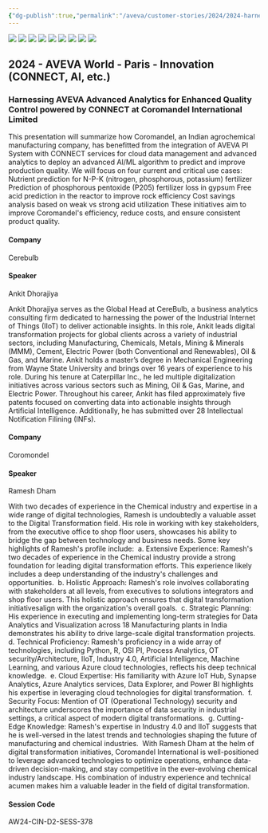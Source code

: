 ```yaml
---
{"dg-publish":true,"permalink":"/aveva/customer-stories/2024/2024-harnessing-aveva-advanced-analytics-for-enhanced-quality-control-powered-by-connect-at-coromandel-international-limited/"}
---
```



![](https://i.imgur.com/gajC9yi.png)
![](https://i.imgur.com/Dgc85rk.png)
![](https://i.imgur.com/DetJg91.png)
![](https://i.imgur.com/rSvZMnu.png)
![](https://i.imgur.com/HtRT86C.png)
![](https://i.imgur.com/oB11ejc.png)
![](https://i.imgur.com/4RoOO7u.png)
![](https://i.imgur.com/gMIm8EN.png)
![](https://i.imgur.com/jMNUdlv.png)



## 2024 - AVEVA World - Paris - Innovation (CONNECT, AI, etc.)

### Harnessing AVEVA Advanced Analytics for Enhanced Quality Control powered by CONNECT at Coromandel International Limited

This presentation will summarize how Coromandel, an Indian agrochemical manufacturing company, has benefitted from the integration of AVEVA PI System with CONNECT services for cloud data management and advanced analytics to deploy an advanced AI/ML algorithm to predict and improve production quality. We will focus on four current and critical use cases: Nutrient prediction for N-P-K (nitrogen, phosphorous, potassium) fertilizer Prediction of phosphorous pentoxide (P205) fertilizer loss in gypsum Free acid prediction in the reactor to improve rock efficiency Cost savings analysis based on weak vs strong acid utilization These initiatives aim to improve Coromandel's efficiency, reduce costs, and ensure consistent product quality. 

#### Company

Cerebulb

#### Speaker

Ankit Dhorajiya

Ankit Dhorajiya serves as the Global Head at CereBulb, a business analytics consulting firm dedicated to harnessing the power of the Industrial Internet of Things (IIoT) to deliver actionable insights. In this role, Ankit leads digital transformation projects for global clients across a variety of industrial sectors, including Manufacturing, Chemicals, Metals, Mining & Minerals (MMM), Cement, Electric Power (both Conventional and Renewables), Oil & Gas, and Marine. Ankit holds a master’s degree in Mechanical Engineering from Wayne State University and brings over 16 years of experience to his role. During his tenure at Caterpillar Inc., he led multiple digitalization initiatives across various sectors such as Mining, Oil & Gas, Marine, and Electric Power. Throughout his career, Ankit has filed approximately five patents focused on converting data into actionable insights through Artificial Intelligence. Additionally, he has submitted over 28 Intellectual Notification Filining (INFs).

#### Company

Coromondel

#### Speaker

Ramesh Dham

With two decades of experience in the Chemical industry and expertise in a wide range of digital technologies, Ramesh is undoubtedly a valuable asset to the Digital Transformation field. His role in working with key stakeholders, from the executive office to shop floor users, showcases his ability to bridge the gap between technology and business needs. Some key highlights of Ramesh's profile include:  a. Extensive Experience: Ramesh's two decades of experience in the Chemical industry provide a strong foundation for leading digital transformation efforts. This experience likely includes a deep understanding of the industry's challenges and opportunities.  b. Holistic Approach: Ramesh's role involves collaborating with stakeholders at all levels, from executives to solutions integrators and shop floor users. This holistic approach ensures that digital transformation initiativesalign with the organization's overall goals.  c. Strategic Planning: His experience in executing and implementing long-term strategies for Data Analytics and Visualization across 18 Manufacturing plants in India demonstrates his ability to drive large-scale digital transformation projects.  d. Technical Proficiency: Ramesh's proficiency in a wide array of technologies, including Python, R, OSI PI, Process Analytics, OT security/Architecture, IIoT, Industry 4.0, Artificial Intelligence, Machine Learning, and various Azure cloud technologies, reflects his deep technical knowledge.  e. Cloud Expertise: His familiarity with Azure IoT Hub, Synapse Analytics, Azure Analytics services, Data Explorer, and Power BI highlights his expertise in leveraging cloud technologies for digital transformation.  f. Security Focus: Mention of OT (Operational Technology) security and architecture underscores the importance of data security in industrial settings, a critical aspect of modern digital transformations.  g. Cutting-Edge Knowledge: Ramesh's expertise in Industry 4.0 and IIoT suggests that he is well-versed in the latest trends and technologies shaping the future of manufacturing and chemical industries.  With Ramesh Dham at the helm of digital transformation initiatives, Coromandel International is well-positioned to leverage advanced technologies to optimize operations, enhance data-driven decision-making, and stay competitive in the ever-evolving chemical industry landscape. His combination of industry experience and technical acumen makes him a valuable leader in the field of digital transformation. 

#### Session Code

AW24-CIN-D2-SESS-378